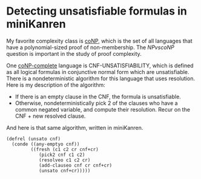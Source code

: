 # Detecting unsatisfiable formulas in miniKanren

My favorite complexity class is [coNP](https://complexityzoo.net/Complexity_Zoo:C#conp), which is the set of all languages that have a polynomial-sized proof of non-membership. The $NP vs coNP$ question is important in the study of proof complexity.

One [coNP-complete](https://en.wikipedia.org/wiki/Co-NP-complete) language is CNF-UNSATISFIABILITY, which is defined as all logical formulas in conjunctive normal form which are unsatisfiable. There is a nondeterministic algorithm for this language that uses resolution. Here is my description of the algorithm:

* If there is an empty clause in the CNF, the formula is unsatisfiable.
* Otherwise, nondeterministically pick 2 of the clauses who have a common negated variable, and compute their resolution. Recur on the CNF + new resolved clause.

And here is that same algorithm, written in miniKanren.

```
(defrel (unsato cnf)
  (conde ((any-emptyo cnf))
         ((fresh (c1 c2 cr cnf+cr)
            (pick2 cnf c1 c2)
            (resolveo c1 c2 cr)
            (add-clauseo cnf cr cnf+cr)
            (unsato cnf+cr)))))
```

